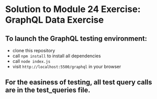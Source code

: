# Solution to Module 24 Exercise: GraphQL Data Exercise

## To launch the GraphQL testing environment:
- clone this repository
- call `npm install` to install all dependencies
- call `node index.js` 
- visit `http://localhost:5500/graphql` in your browser

## For the easiness of testing, all test query calls are in the test_queries file.